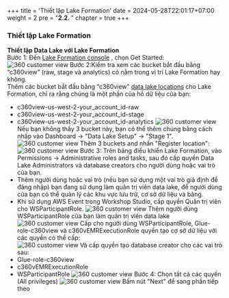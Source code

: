 +++
title = 'Thiết lập Lake Formation'
date = 2024-05-28T22:01:17+07:00
weight = 2
pre = "<b>2.2. </b>"
chapter = true
+++

### Thiết lập Lake Formation
**Thiết lập Data Lake với Lake Formation**  
Bước 1: Đến [Lake Formation console](https://us-west-2.console.aws.amazon.com/lakeformation/home?region=us-west-2) , chọn Get Started:
![360 customer view](/images/assets/40.png) 
Bước 2:Kiểm tra xem các bucket bắt đầu bằng “c360view” (raw, stage và analytics) có nằm trong vị trí Lake Formation hay không.  
Thêm các bucket bắt đầu bằng “c360view” [data lake locations](https://us-west-2.console.aws.amazon.com/lakeformation/home?region=us-west-2#register-list) cho Lake Formation, chỉ ra rằng chúng là một phần của hồ dữ liệu của bạn:  
+ c360view-us-west-2-your_account_id-raw
+ c360view-us-west-2-your_account_id-stage
+ c360view-us-west-2-your_account_id-analytics
![360 customer view](/images/assets/41.png) 
Nếu bạn không thấy 3 bucket này, bạn có thể thêm chúng bằng cách nhấp vào Dashboard -> "Data Lake Setup" -> "Stage 1".  
![360 customer view](/images/assets/42.png) 
Thêm 3 buckets and nhấn "Register location":
![360 customer view](/images/assets/43.png) 
Bước 3: Trên bảng điều khiển Lake Formation, vào Permissions -> Administrative roles and tasks, sau đó cấp quyền Data Lake Administrators và database creators cho người dùng hoặc vai trò của bạn.  
+ Thêm người dùng hoặc vai trò (nếu bạn sử dụng một vai trò giả định để đăng nhập) bạn đang sử dụng làm quản trị viên data lake, để người dùng của bạn có thể quản lý các khu vực lưu trữ, cơ sở dữ liệu và bảng.
+ Khi sử dụng AWS Event trong Workshop Studio, cấp quyền Quản trị viên cho WSParticipantRole.
![360 customer view](/images/assets/44.png) 
Thêm người dùng WSParticipantRole của bạn làm quản trị viên data lake  
![360 customer view](/images/assets/45.png) 
Cấp cho người dùng WSParticipantRole, Glue-role-c360view và c360vEMRExecutionRole quyền tạo cơ sở dữ liệu với các quyền có thể cấp:  
![360 customer view](/images/assets/46.png) 
Và cấp quyền tạo database creator cho các vai trò sau:  
+ Glue-role-c360view
+ c360vEMRExecutionRole
+ WSParticipantRole
![360 customer view](/images/assets/47.png) 
Bước 4: Chọn tất cả các quyền (All privileges)
![360 customer view](/images/assets/48.png) 
Bấm nút "Next" để sang phần tiếp theo  